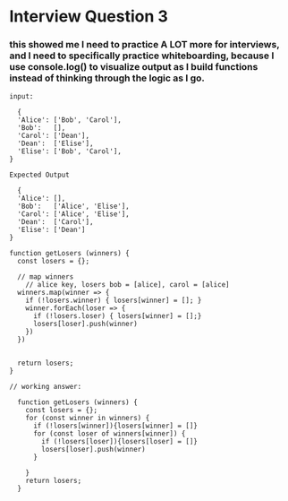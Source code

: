 # Interview Question 3

### this showed me I need to practice A LOT more for interviews, and I need to specifically practice whiteboarding, because I use console.log() to visualize output as I build functions instead of thinking through the logic as I go.

```
input:
  
  {
  'Alice': ['Bob', 'Carol'],
  'Bob':   [],
  'Carol': ['Dean'],
  'Dean':  ['Elise'],
  'Elise': ['Bob', 'Carol'],
}
  
Expected Output

  {
  'Alice': [],
  'Bob':   ['Alice', 'Elise'],
  'Carol': ['Alice', 'Elise'],
  'Dean':  ['Carol'],
  'Elise': ['Dean']
}
  
function getLosers (winners) {
  const losers = {};
  
  // map winners 
    // alice key, losers bob = [alice], carol = [alice]
  winners.map(winner => {
    if (!losers.winner) { losers[winner] = []; }
    winner.forEach(loser => {
      if (!losers.loser) { losers[winner] = [];}
      losers[loser].push(winner)
    })
  })
  
  
  return losers;
}
  
// working answer:
  
  function getLosers (winners) {
    const losers = {};
    for (const winner in winners) {
      if (!losers[winner]){losers[winner] = []}
      for (const loser of winners[winner]) {
        if (!losers[loser]){losers[loser] = []}
        losers[loser].push(winner)
      }
      
    }
    return losers;
  }
```
